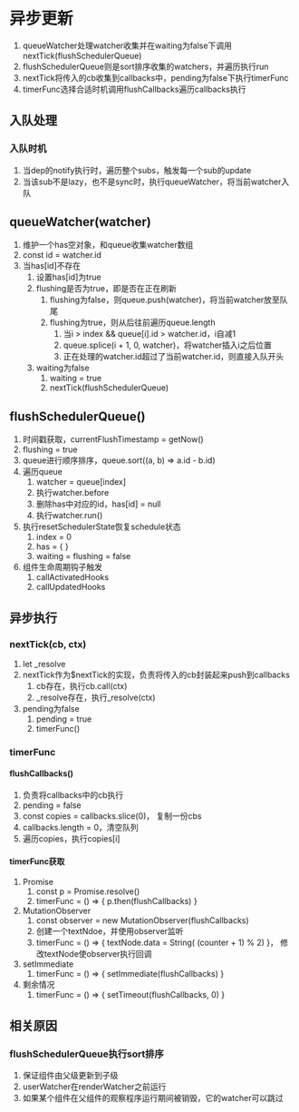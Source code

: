 # 异步更新

1. queueWatcher处理watcher收集并在waiting为false下调用nextTick(flushSchedulerQueue)
2. flushSchedulerQueue则是sort排序收集的watchers，并遍历执行run
3. nextTick将传入的cb收集到callbacks中，pending为false下执行timerFunc
4. timerFunc选择合适时机调用flushCallbacks遍历callbacks执行

## 入队处理

### 入队时机

1. 当dep的notify执行时，遍历整个subs，触发每一个sub的update
2. 当该sub不是lazy，也不是sync时，执行queueWatcher，将当前watcher入队

## queueWatcher(watcher)

1. 维护一个has空对象，和queue收集watcher数组
2. const id = watcher.id
3. 当has[id]不存在
    1. 设置has[id]为true
    2. flushing是否为true，即是否在正在刷新
        1. flushing为false，则queue.push(watcher)，将当前watcher放至队尾
        2. flushing为true，则从后往前遍历queue.length
            1. 当i > index && queue[i].id > watcher.id，i自减1
            2. queue.splice(i + 1, 0, watcher)，将watcher插入i之后位置
            3. 正在处理的watcher.id超过了当前watcher.id，则直接入队开头
    3. waiting为false
        1. waiting = true
        2. nextTick(flushSchedulerQueue)

## flushSchedulerQueue()

1. 时间戳获取，currentFlushTimestamp = getNow()
2. flushing = true
3. queue进行顺序排序，queue.sort((a, b) => a.id - b.id)
4. 遍历queue
    1. watcher = queue[index]
    2. 执行watcher.before
    3. 删除has中对应的id，has[id] = null
    4. 执行watcher.run()
5. 执行resetSchedulerState恢复schedule状态
    1. index = 0
    2. has = { }
    3. waiting = flushing = false
6. 组件生命周期钩子触发
    1. callActivatedHooks
    2. callUpdatedHooks

## 异步执行

### nextTick(cb, ctx)

1. let _resolve
2. nextTick作为$nextTick的实现，负责将传入的cb封装起来push到callbacks
     1. cb存在，执行cb.call(ctx)
     2. _resolve存在，执行_resolve(ctx)
3. pending为false
    1. pending = true
    2. timerFunc()

### timerFunc

#### flushCallbacks()

1. 负责将callbacks中的cb执行
2. pending = false
3. const copies = callbacks.slice(0)， 复制一份cbs
4. callbacks.length = 0，清空队列
5. 遍历copies，执行copies[i]

#### timerFunc获取

1. Promise
    1. const p = Promise.resolve()
    2. timerFunc = () => { p.then(flushCallbacks) }
2. MutationObserver
    1. const observer = new MutationObserver(flushCallbacks)
    2. 创建一个textNdoe，并使用observer监听
    3. timerFunc = () => { textNode.data = String( (counter + 1) % 2) }， 修改textNode使observer执行回调
3. setImmediate
    1. timerFunc = () => { setImmediate(flushCallbacks) }
4. 剩余情况
    1. timerFunc = () => { setTimeout(flushCallbacks, 0) }

## 相关原因

### flushSchedulerQueue执行sort排序

1. 保证组件由父级更新到子级
2. userWatcher在renderWatcher之前运行
3. 如果某个组件在父组件的观察程序运行期间被销毁，它的watcher可以跳过
